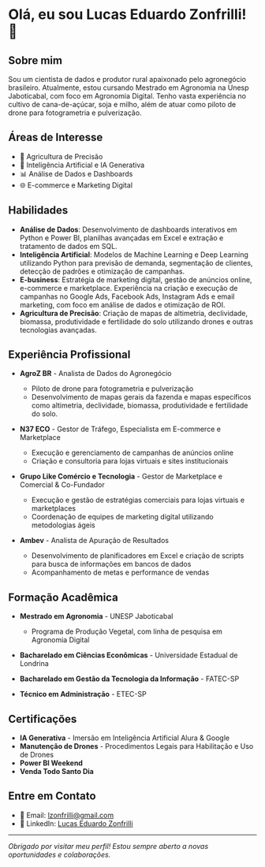 # Olá, eu sou Lucas Eduardo Zonfrilli! 👋

## Sobre mim
Sou um cientista de dados e produtor rural apaixonado pelo agronegócio brasileiro. Atualmente, estou cursando Mestrado em Agronomia na Unesp Jaboticabal, com foco em Agronomia Digital. Tenho vasta experiência no cultivo de cana-de-açúcar, soja e milho, além de atuar como piloto de drone para fotogrametria e pulverização.

## Áreas de Interesse
- 🌱 Agricultura de Precisão
- 🤖 Inteligência Artificial e IA Generativa
- 📊 Análise de Dados e Dashboards
- 🌐 E-commerce e Marketing Digital

## Habilidades
- **Análise de Dados**: Desenvolvimento de dashboards interativos em Python e Power BI, planilhas avançadas em Excel e extração e tratamento de dados em SQL.
- **Inteligência Artificial**: Modelos de Machine Learning e Deep Learning utilizando Python para previsão de demanda, segmentação de clientes, detecção de padrões e otimização de campanhas.
- **E-business**: Estratégia de marketing digital, gestão de anúncios online, e-commerce e marketplace. Experiência na criação e execução de campanhas no Google Ads, Facebook Ads, Instagram Ads e email marketing, com foco em análise de dados e otimização de ROI.
- **Agricultura de Precisão**: Criação de mapas de altimetria, declividade, biomassa, produtividade e fertilidade do solo utilizando drones e outras tecnologias avançadas.

## Experiência Profissional
- **AgroZ BR** - Analista de Dados do Agronegócio
  - Piloto de drone para fotogrametria e pulverização
  - Desenvolvimento de mapas gerais da fazenda e mapas específicos como altimetria, declividade, biomassa, produtividade e fertilidade do solo.

- **N37 ECO** - Gestor de Tráfego, Especialista em E-commerce e Marketplace
  - Execução e gerenciamento de campanhas de anúncios online
  - Criação e consultoria para lojas virtuais e sites institucionais

- **Grupo Like Comércio e Tecnologia** - Gestor de Marketplace e Comercial & Co-Fundador
  - Execução e gestão de estratégias comerciais para lojas virtuais e marketplaces
  - Coordenação de equipes de marketing digital utilizando metodologias ágeis

- **Ambev** - Analista de Apuração de Resultados
  - Desenvolvimento de planificadores em Excel e criação de scripts para busca de informações em bancos de dados
  - Acompanhamento de metas e performance de vendas

## Formação Acadêmica
- **Mestrado em Agronomia** - UNESP Jaboticabal
  - Programa de Produção Vegetal, com linha de pesquisa em Agronomia Digital

- **Bacharelado em Ciências Econômicas** - Universidade Estadual de Londrina
- **Bacharelado em Gestão da Tecnologia da Informação** - FATEC-SP
- **Técnico em Administração** - ETEC-SP

## Certificações
- **IA Generativa** - Imersão em Inteligência Artificial Alura & Google
- **Manutenção de Drones** - Procedimentos Legais para Habilitação e Uso de Drones
- **Power BI Weekend**
- **Venda Todo Santo Dia**

## Entre em Contato
- 📧 Email: [lzonfrilli@gmail.com](mailto:lzonfrilli@gmail.com)
- 💼 LinkedIn: [Lucas Eduardo Zonfrilli](https://www.linkedin.com/in/lucas-eduardo-zonfrilli)

---

_Obrigado por visitar meu perfil! Estou sempre aberto a novas oportunidades e colaborações._

